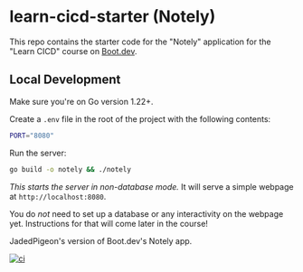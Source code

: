 # learn-cicd-starter (Notely)

This repo contains the starter code for the "Notely" application for the "Learn CICD" course on [Boot.dev](https://boot.dev).

## Local Development

Make sure you're on Go version 1.22+.

Create a `.env` file in the root of the project with the following contents:

```bash
PORT="8080"
```

Run the server:

```bash
go build -o notely && ./notely
```

*This starts the server in non-database mode.* It will serve a simple webpage at `http://localhost:8080`.

You do *not* need to set up a database or any interactivity on the webpage yet. Instructions for that will come later in the course!

JadedPigeon's version of Boot.dev's Notely app.

[![ci](https://github.com/JadedPigeon/learn-cicd-starter/actions/workflows/ci.yml/badge.svg?branch=main)](https://github.com/JadedPigeon/learn-cicd-starter/actions/workflows/ci.yml)
